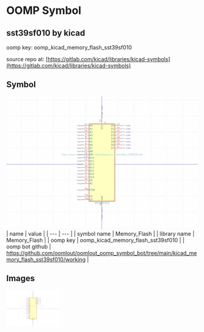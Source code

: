 # OOMP Symbol  
## sst39sf010  by kicad  
  
oomp key: oomp_kicad_memory_flash_sst39sf010  
  
source repo at: [https://gitlab.com/kicad/libraries/kicad-symbols](https://gitlab.com/kicad/libraries/kicad-symbols)  
## Symbol  
  
[![working.png](working_600.png)](working.png)  
| name | value | 
| --- | --- | 
| symbol name | Memory_Flash | 
| library name | Memory_Flash | 
| oomp key | oomp_kicad_memory_flash_sst39sf010 | 
| oomp bot github | https://github.com/oomlout/oomlout_oomp_symbol_bot/tree/main/kicad_memory_flash_sst39sf010/working | 
## Images  
  
[![working.png](working_140.png)](working.png)  
